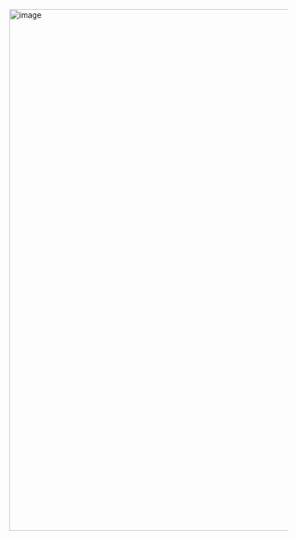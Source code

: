 <img width="943" alt="image" src="https://github.com/purna135/The-Almost-Final-Countdown/assets/42216008/6de5a39b-8c57-436c-85b7-4fac4f41ed3e">
